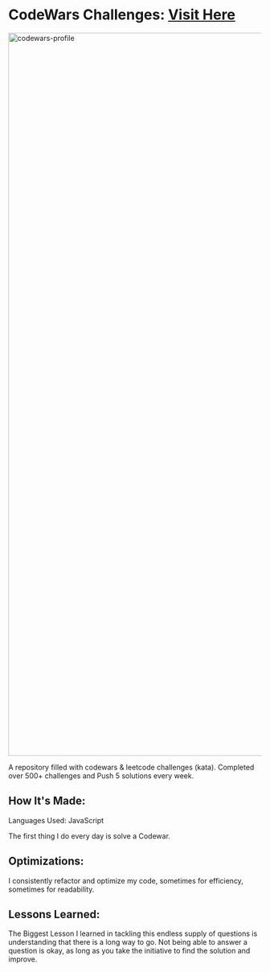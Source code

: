 # CodeWars Challenges: [Visit Here](https://www.codewars.com/users/TheDerickYoung)

<img width="1439" alt="codewars-profile" src="https://github.com/TheDerickYoung/javascript-coding-challenge-solutions/assets/119906716/d35d64fe-8ec5-4d83-8a71-2d8459985cde">

A repository filled with codewars & leetcode challenges (kata). Completed over 500+ challenges and Push 5 solutions every week.

## How It's Made:

Languages Used: JavaScript 

The first thing I do every day is solve a Codewar.
## Optimizations:

I consistently refactor and optimize my code, sometimes for efficiency, sometimes for readability.
## Lessons Learned:

The Biggest Lesson I learned in tackling this endless supply of questions is understanding that there is a long way to go. Not being able to answer a question is okay, as long as you take the initiative to find the solution and improve.
